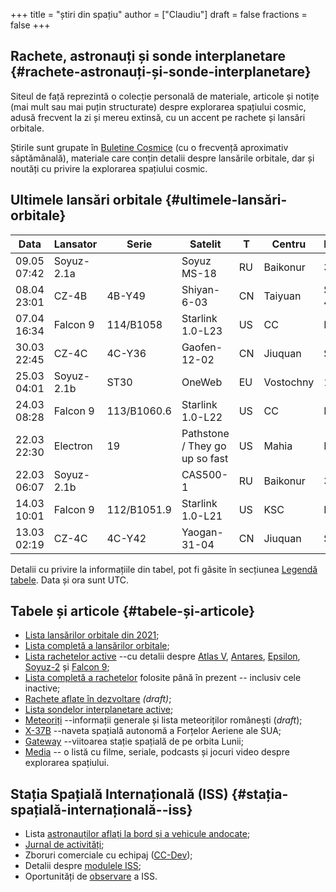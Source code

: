 +++
title = "știri din spațiu"
author = ["Claudiu"]
draft = false
fractions = false
+++

## Rachete, astronauți și sonde interplanetare {#rachete-astronauți-și-sonde-interplanetare}

Siteul de față reprezintă o colecție personală de materiale, articole și notițe (mai mult sau mai puțin structurate) despre explorarea spațiului cosmic, adusă frecvent la zi și mereu extinsă, cu un accent pe rachete și lansări orbitale.

Știrile sunt grupate în [Buletine Cosmice](/bul) (cu o frecvență aproximativ săptămânală), materiale care conțin detalii despre lansările orbitale, dar și noutăți cu privire la explorarea spațiului cosmic.


## Ultimele lansări orbitale {#ultimele-lansări-orbitale}

| Data        | Lansator   | Serie       | Satelit                        | T  | Centru    | Rampă  | R. | Bul             |
|-------------|------------|-------------|--------------------------------|----|-----------|--------|----|-----------------|
| 09.05 07:42 | Soyuz-2.1a |             | Soyuz MS-18                    | RU | Baikonur  | 31/6   | S  | [112](/bul/112) |
| 08.04 23:01 | CZ-4B      | 4B-Y49      | Shiyan-6-03                    | CN | Taiyuan   | SLC-40 | S  | [112](/bul/112) |
| 07.04 16:34 | Falcon 9   | 114/B1058   | Starlink 1.0-L23               | US | CC        | LC40   | S  | [112](/bul/112) |
| 30.03 22:45 | CZ-4C      | 4C-Y36      | Gaofen-12-02                   | CN | Jiuquan   | SLS-2  | S  | [112](/bul/112) |
| 25.03 04:01 | Soyuz-2.1b | ST30        | OneWeb                         | EU | Vostochny | 1S     | S  | [111](/bul/111) |
| 24.03 08:28 | Falcon 9   | 113/B1060.6 | Starlink 1.0-L22               | US | CC        | LC40   | S  | [111](/bul/111) |
| 22.03 22:30 | Electron   | 19          | Pathstone / They go up so fast | US | Mahia     | LC1    | S  | [111](/bul/111) |
| 22.03 06:07 | Soyuz-2.1b |             | CAS500-1                       | RU | Baikonur  | 31/6   | S  | [111](/bul/111) |
| 14.03 10:01 | Falcon 9   | 112/B1051.9 | Starlink 1.0-L21               | US | KSC       | LC39A  | S  | [110](/bul/110) |
| 13.03 02:19 | CZ-4C      | 4C-Y42      | Yaogan-31-04                   | CN | Jiuquan   | SLS-2  | S  | [110](/bul/110) |

Detalii cu privire la informațiile din tabel, pot fi găsite în secțiunea [Legendă tabele](/t/legenda_tabele). Data și ora sunt UTC.


## Tabele și articole {#tabele-și-articole}

-   [Lista lansărilor orbitale din 2021](/t/l2021);
-   [Lista completă a lansărilor orbitale](/t/lansari);
-   [Lista rachetelor active](/r/rachete_active) --cu detalii despre [Atlas V](/r/atlasv), [Antares](/r/antares), [Epsilon](/r/epsilon), [Soyuz-2](/r/soyuz-2) și [Falcon 9](/r/falcon9);
-   [Lista completă a rachetelor](/r/rachete) folosite până în prezent -- inclusiv cele inactive;
-   [Rachete aflate în dezvoltare](/r/viitor) _(draft)_;
-   [Lista sondelor interplanetare active](/m/sonde);
-   [Meteoriți](/m/meteoriti) --informații generale și lista meteoriților românești (_draft_);
-   [X-37B](/m/x37b) --naveta spațială autonomă a Forțelor Aeriene ale SUA;
-   [Gateway](/m/gateway) --viitoarea stație spațială de pe orbita Lunii;
-   [Media](/m/media) -- o listă cu filme, seriale, podcasts și jocuri video despre explorarea spațiului.


## Stația Spațială Internațională (ISS) {#stația-spațială-internațională--iss}

-   Lista [astronauților aflați la bord și a vehicule andocate](/iss/iss/);
-   [Jurnal de activități](/iss/jurnal);
-   Zboruri comerciale cu echipaj ([CC-Dev](/iss/ccdev));
-   Detalii despre [modulele ISS](/iss/module);
-   Oportunități de [observare](https://www.heavens-above.com/PassSummary.aspx?satid=25544&lat=46.7712&lng=23.6236&loc=Cluj-Napoca&alt=0&tz=EET) a ISS.